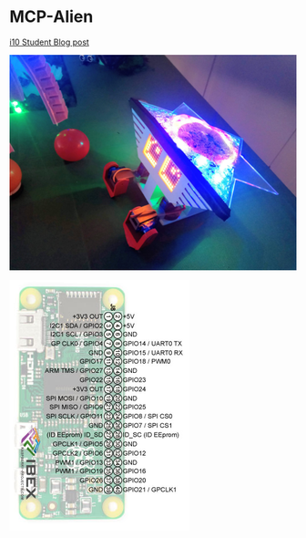 # MCP-Alien


[i10 Student Blog post](https://students.hci.rwth-aachen.de/category/ws1819/mcp-ws1819-group2)

![alt text](images/img.jpg)

![RasPI](images/rpi_zero_io_pinouts.jpg)
